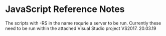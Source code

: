 # JavaScript Reference Notes
The scripts with -RS in the name requrie a server to be run.
Currently these need to be run within the attached Visual Studio project VS2017. 20.03.19 
